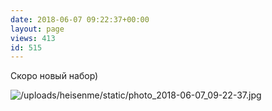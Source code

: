 ```yaml
---
date: 2018-06-07 09:22:37+00:00
layout: page
views: 413
id: 515
---
```


Скоро новый набор)



![/uploads/heisenme/static/photo_2018-06-07_09-22-37.jpg](/uploads/heisenme/static/photo_2018-06-07_09-22-37.jpg)
